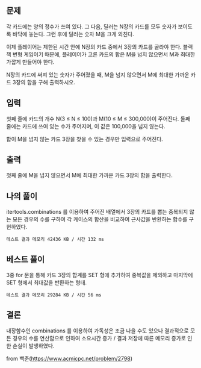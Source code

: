 문제
--
각 카드에는 양의 정수가 쓰여 있다. 그 다음, 딜러는 N장의 카드를 모두 숫자가 보이도록 바닥에 놓는다. 그런 후에 딜러는 숫자 M을 크게 외친다.

이제 플레이어는 제한된 시간 안에 N장의 카드 중에서 3장의 카드를 골라야 한다. 블랙잭 변형 게임이기 때문에, 플레이어가 고른 카드의 합은 M을 넘지 않으면서 M과 최대한 가깝게 만들어야 한다.

N장의 카드에 써져 있는 숫자가 주어졌을 때, M을 넘지 않으면서 M에 최대한 가까운 카드 3장의 합을 구해 출력하시오.

입력
--
첫째 줄에 카드의 개수 N(3 ≤ N ≤ 100)과 M(10 ≤ M ≤ 300,000)이 주어진다. 둘째 줄에는 카드에 쓰여 있는 수가 주어지며, 이 값은 100,000을 넘지 않는다.

합이 M을 넘지 않는 카드 3장을 찾을 수 있는 경우만 입력으로 주어진다.

출력
--
첫째 줄에 M을 넘지 않으면서 M에 최대한 가까운 카드 3장의 합을 출력한다.


나의 풀이
--
itertools.combinations 를 이용하여 주어진 배열에서 3장의 카드를 뽑는 중복되지 않는 모든 경우의 수를 구하여 각 케이스의 합산을 비교하여 근사값을 반환하는 함수를 구현하였다.

`테스트 결과 메모리 42436 KB / 시간 132 ms`

베스트 풀이
--
3중 for 문을 통해 카드 3장의 합계를 SET 형에 추가하여 중복값을 제외하고 마지막에 SET 형에서 최대값을 반환하는 형태.

`테스트 결과 메모리 29284 KB / 시간 56 ms`

결론
--
내장함수인 combinations 를 이용하여 가독성은 조금 나을 수도 있으나 결과적으로 모든 경우의 수를 연산함으로 인하여 소요시간 증가 / 결과 저장에 따른 메모리 증가로 인한 손실이 발생하였다.


from 백준(https://www.acmicpc.net/problem/2798)
